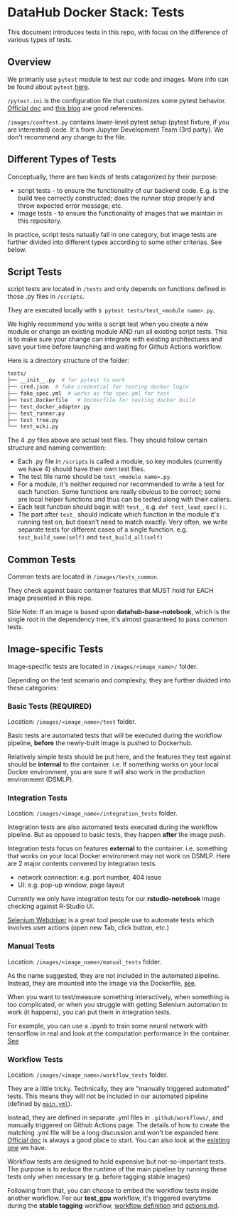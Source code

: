 # DataHub Docker Stack: Tests

This document introduces tests in this repo, with focus on the difference of various types of tests.

## Overview

We primarily use `pytest` module to test our code and images. More info can be found about `pytest` [here](https://docs.pytest.org/en/latest/contents.html).

`/pytest.ini` is the configuration file that customizes some pytest behavior. [Official doc](https://docs.pytest.org/en/7.1.x/reference/customize.html) and [this blog](https://subscription.packtpub.com/book/web-development/9781789347562/2/ch02lvl1sec11/configuration-pytest-ini) are good references.

`/images/conftest.py` contains lower-level pytest setup (pytest fixture, if you are interested) code. It's from Jupyter Development Team (3rd party). We don't recommend any change to the file.

## Different Types of Tests

Conceptually, there are two kinds of tests catagorized by their purpose:

- script tests - to ensure the functionality of our backend code. E.g. is the build tree correctly constructed; does the runner stop properly and throw expected error message; etc.
- Image tests - to ensure the functionality of images that we maintain in this repository.

In practice, script tests natually fall in one category, but image tests are further divided into different types according to some other criterias. See below.

## Script Tests

script tests are located in `/tests` and only depends on functions defined in those .py files in `/scripts`.

They are executed locally with `$ pytest tests/test_<module name>.py`.

We highly recommend you write a script test when you create a new module or change an existing module AND run all existing script tests. This is to make sure your change can integrate with existing architectures and save your time before launching and waiting for Github Actions workflow.

Here is a directory structure of the folder:

```bash
tests/
├── __init__.py  # for pytest to work
├── cred.json  # fake credential for testing docker login
├── fake_spec.yml  # works as the spec.yml for test
├── test.Dockerfile   # Dockerfile for testing docker build
├── test_docker_adapter.py
├── test_runner.py
├── test_tree.py
└── test_wiki.py
```

The 4 .py files above are actual test files. They should follow certain structure and naming convention:

- Each .py file in `/scripts` is called a module, so key modules (currently we have 4) should have their own test files.
- The test file name should be `test_<module name>.py`.
- For a module, it's neither required nor recommended to write a test for each function. Some functions are really obvious to be correct; some are local helper functions and thus can be tested along with their callers.
- Each test function should begin with `test_`, e.g. `def test_load_spec():`.
- The part after `test_` should indicate which function in the module it's running test on, but doesn't need to match exactly. Very often, we write separate tests for different cases of a single function. e.g. `test_build_some(self)` and `test_build_all(self)`

## Common Tests

Common tests are located in `/images/tests_common`.

They check against basic container features that MUST hold for EACH image presented in this repo.

Side Note: If an image is based upon **datahub-base-notebook**, which is the single root in the dependency tree, it's almost guaranteed to pass common tests.

## Image-specific Tests

Image-specific tests are located in `/images/<image_name>/` folder.

Depending on the test scenario and complexity, they are further divided into these categories:

### Basic Tests (REQUIRED)

Location: `/images/<image_name>/test` folder.

Basic tests are automated tests that will be executed during the workflow pipeline, **before** the newly-built image is pushed to Dockerhub.

Relatively simple tests should be put here, and the features they test against should be **internal** to the container. i.e. If something works on your local Docker environment, you are sure it will also work in the production environment (DSMLP).

### Integration Tests

Location: `/images/<image_name>/integration_tests` folder.

Integration tests are also automated tests executed during the workflow pipeline. But as opposed to basic tests, they happen **after** the image push.

Integration tests focus on features **external** to the container. i.e. something that works on your local Docker environment may not work on DSMLP. Here are 2 major contents convered by integration tests.

- network connection: e.g. port number, 404 issue
- UI: e.g. pop-up window, page layout

Currently we only have integration tests for our **rstudio-notebook** image checking against R-Studio UI.

[Selenium Webdriver](https://www.selenium.dev/documentation/webdriver/) is a great tool people use to automate tests which involves user actions (open new Tab, click button, etc.)

### Manual Tests

Location: `/images/<image_name>/manual_tests` folder.

As the name suggested, they are not included in the automated pipeline. Instead, they are mounted into the image via the Dockerfile, [see](/images/scipy-ml-notebook/Dockerfile#L29).

When you want to test/measure something interactively, when something is too complicated, or when you struggle with getting Selenium automation to work (it happens), you can put them in integration tests.

For example, you can use a .ipynb to train some neural network with tensorflow in real and look at the computation performance in the container. [See](/images/scipy-ml-notebook/manual_tests/tensorflow_mtest.ipynb)

### Workflow Tests

Location: `/images/<image_name>/workflow_tests` folder.

They are a little tricky. Technically, they are "manually triggered automated" tests. This means they will not be included in our automated pipeline (defined by [`main.yml`](/.github/workflows/main.yml)).

Instead, they are defined in separate .yml files in `.github/workflows/`, and manually triggered on Github Actions page. The details of how to create the matching .yml file will be a long discussion and won't be expanded here. [Official doc](https://docs.github.com/en/actions/using-workflows/workflow-syntax-for-github-actions) is always a good place to start. You can also look at the [existing one](/.github/workflows/test_gpu.yml) we have.

Workflow tests are designed to hold expensive but not-so-important tests. The purpose is to reduce the runtime of the main pipeline by running these tests only when necessary (e.g. before tagging stable images)

Following from that, you can choose to embed the workflow tests inside another workflow. For our **test_gpu** workflow, it's triggered everytime during the **stable tagging** workflow, [workflow definition](/.github/workflows/tag.yml#L17) and [actions.md](/Documentation/actions.md#test_gpuyml).
